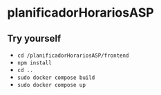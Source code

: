 # planificadorHorariosASP

## Try yourself
- `cd /planificadorHorariosASP/frontend`
- `npm install`
- `cd ..`
- `sudo docker compose build`
- `sudo docker compose up`
